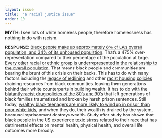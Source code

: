 ```yaml
---
layout: issue
title:  "a racial justice issue"
order: 10
---
```

<strong>MYTH</strong>: I see lots of white homeless people, therefore homelessness has nothing to do with racism.

<strong>RESPONSE</strong>: [Black people make up approximately 8% of LA’s overall population, and 34% of its unhoused population](https://nhslacounty.org/impacting-black-history-black-people-make-up-8-of-l-a-population-and-34-of-its-homeless/). That’s a 475% over-representation compared to their percentage of the population at large. [Every other racial or ethnic group is underrepresented in the relationship to the overall population](https://www.latimes.com/projects/la-me-homeless-los-angeles-2016/). That means black people and communities are bearing the brunt of this crisis on their backs. This has to do with many factors including the [legacy of redlining](https://clkrep.lacity.org/onlinedocs/2019/19-0600_misc_5-6-19.pdf) and other [racist housing policies](https://www.latimes.com/california/story/2021-04-27/behind-a-new-tv-show-is-the-ugly-and-true-history-of-l-a-s-racist-housing-covenants) draining resources from black communities, leaving them generations behind their white counterparts in building wealth. It has to do with the [blatantly racist drug policies of the 80’s and 90’s](https://apnews.com/article/war-on-drugs-75e61c224de3a394235df80de7d70b70) that left generations of black families traumatized and broken by harsh prison sentences. Still today, [wealthy black teenagers are more likely to wind up in prison than poor white kids](https://eji.org/news/study-rich-black-kids-more-likely-incarcerated-than-poor-white-kids/), and when they do, their wealth is drained by the system, because imprisonment destroys wealth. Study after study has shown that black people in the US experience [toxic stress](https://www.pbs.org/wgbh/nova/article/racism-stress-covid-allostatic-load/) related to their race that has detrimental effects on mental health, physical health, and overall life outcomes more broadly.